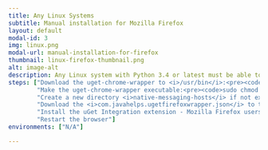 ```yaml
---
title: Any Linux Systems
subtitle: Manual installation for Mozilla Firefox
layout: default
modal-id: 3
img: linux.png
modal-url: manual-installation-for-firefox
thumbnail: linux-firefox-thumbnail.png
alt: image-alt
description: Any Linux system with Python 3.4 or latest must be able to run uget-chrome-wrapper. To integrate uGet with <strong>Mozilla Firefox</strong>, follow the steps given below.
steps: ["Download the uget-chrome-wrapper to <i>/usr/bin</i>:<pre><code>sudo wget https://raw.githubusercontent.com/slgobinath/uget-chrome-wrapper/master/uget-chrome-wrapper/bin/uget-chrome-wrapper --output-document /usr/bin/uget-chrome-wrapper</code></pre>",
		"Make the uget-chrome-wrapper executable:<pre><code>sudo chmod +x /usr/bin/uget-chrome-wrapper</code></pre>",
		"Create a new directory <i>native-messaging-hosts</i> if not exists (This path is common for both Chromium and Vivaldi):<pre><code>sudo mkdir -p /usr/lib/mozilla/native-messaging-hosts</code></pre>",
		"Download the <i>com.javahelps.ugetfirefoxwrapper.json</i> to that directory:<pre><code>sudo wget https://raw.githubusercontent.com/slgobinath/uget-chrome-wrapper/master/uget-chrome-wrapper/conf/com.javahelps.ugetfirefoxwrapper.json --output-document /usr/lib/mozilla/native-messaging-hosts/com.javahelps.ugetfirefoxwrapper.json</code></pre>",
		"Install the uGet Integration extension - Mozilla Firefox users: <a href='https://addons.mozilla.org/en-US/firefox/addon/ugetintegration/'>Firefox Add-on</a>",
		"Restart the browser"]
environments: ["N/A"]

---
```

